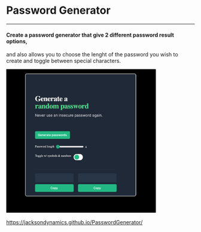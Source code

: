 # Password Generator
<hr>

#### Create a password generator that give 2 different password result options,
and also allows you to choose the lenght of the password you wish to create and
toggle between special characters.

<img src="Screen.png" width="400px" />

https://jacksondynamics.github.io/PasswordGenerator/
